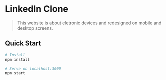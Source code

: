 # LinkedIn Clone

> This website is about eletronic devices and redesigned on mobile and desktop screens. 

## Quick Start

```bash
# Install 
npm install

# Serve on localhost:3000
npm start
```
